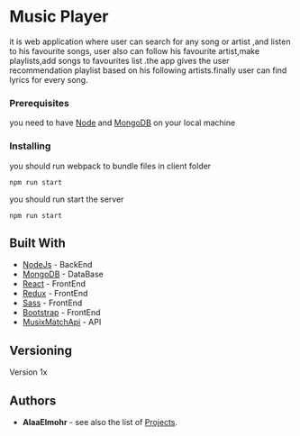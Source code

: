 # Music Player
it is web application where user can search for any song or artist ,and listen to his favourite songs, user also can follow his favourite artist,make playlists,add songs to favourites list .the app gives the user recommendation playlist based on his following artists.finally user can find lyrics for every song.

### Prerequisites

you need to have [Node](https://nodejs.org/en/) and [MongoDB](https://docs.mongodb.com/manual/installation/) on your local machine

### Installing

you should run webpack to bundle files in client folder

```shell
npm run start

```
you should run start the server

```shell
npm run start
```

## Built With

* [NodeJs](https://nodejs.org/en/) - BackEnd
* [MongoDB](https://www.mongodb.com/) - DataBase
* [React](https://reactjs.org/) - FrontEnd
* [Redux](https://redux.js.org/) - FrontEnd
* [Sass](https://sass-lang.com/) - FrontEnd
* [Bootstrap](https://getbootstrap.com) - FrontEnd
* [MusixMatchApi](https://github.com/c0b41/musixmatch) - API




## Versioning

Version 1x

## Authors

* **AlaaElmohr** - see also the list of [Projects](https://github.com/AlaaElmohr).
